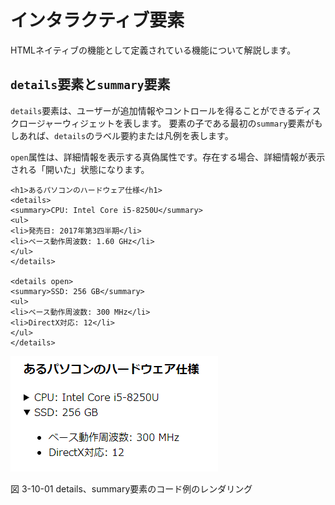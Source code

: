 # インタラクティブ要素
<!-- ch3-10.txt (4ページ、3000～4600字想定) -->
HTMLネイティブの機能として定義されている機能について解説します。

## `details`要素と`summary`要素

`details`要素は、ユーザーが追加情報やコントロールを得ることができるディスクロージャーウィジェットを表します。
要素の子である最初の`summary`要素がもしあれば、`details`のラベル要約または凡例を表します。

`open`属性は、詳細情報を表示する真偽属性です。存在する場合、詳細情報が表示される「開いた」状態になります。

```
<h1>あるパソコンのハードウェア仕様</h1>
<details>
<summary>CPU: Intel Core i5-8250U</summary>
<ul>
<li>発売日: 2017年第3四半期</li>
<li>ベース動作周波数: 1.60 GHz</li>
</ul>
</details>

<details open>
<summary>SSD: 256 GB</summary>
<ul>
<li>ベース動作周波数: 300 MHz</li>
<li>DirectX対応: 12</li>
</ul>
</details>
```

![details、summary要素のレンダリング例](../img/3-10-01.png)

図 3-10-01 details、summary要素のコード例のレンダリング

<!-- dialog要素はStableだとChromeのみ。 -->
